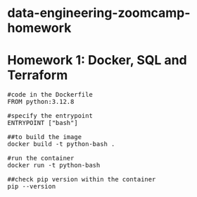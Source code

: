 # data-engineering-zoomcamp-homework
# Homework 1: Docker, SQL and Terraform
<pre>
#code in the Dockerfile
FROM python:3.12.8
  
#specify the entrypoint
ENTRYPOINT ["bash"]

##to build the image
docker build -t python-bash .

#run the container
docker run -t python-bash

##check pip version within the container
pip --version

</pre>
